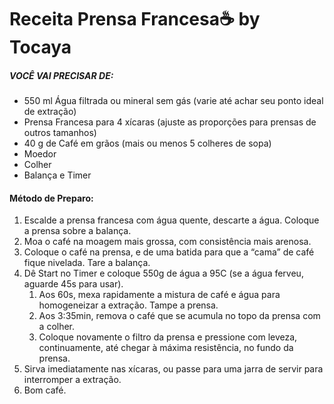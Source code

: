 # Receita Prensa Francesa:coffee: by Tocaya

##### VOCÊ VAI PRECISAR DE:

- 550 ml Água filtrada ou mineral sem gás (varie até achar seu ponto ideal de extração)
- Prensa Francesa para 4 xícaras (ajuste as proporções para prensas de outros tamanhos)
- 40 g de Café em grãos (mais ou menos 5 colheres de sopa)
- Moedor
- Colher
- Balança e Timer

#### Método de Preparo:

1. Escalde a prensa francesa com água quente, descarte a água. Coloque a prensa sobre a balança.
2. Moa o café na moagem mais grossa, com consistência mais arenosa.
3. Coloque o café na prensa, e de uma batida para que a “cama” de café fique nivelada. Tare a balança.
4. Dê Start no Timer e coloque 550g de água a 95C (se a água ferveu, aguarde 45s para usar).
   1. Aos 60s, mexa rapidamente a mistura de café e água para homogeneizar a extração. Tampe a prensa.
   2. Aos 3:35min, remova o café que se acumula no topo da prensa com a colher.
   3. Coloque novamente o filtro da prensa e pressione com leveza, continuamente, até chegar à máxima resistência, no fundo da prensa.
5. Sirva imediatamente nas xícaras, ou passe para uma jarra de servir para interromper a extração.
6. Bom café.
